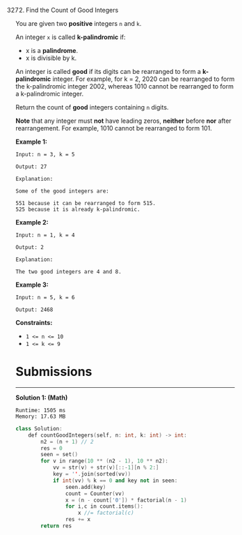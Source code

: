 3272. Find the Count of Good Integers

You are given two **positive** integers `n` and `k`.

An integer `x` is called **k-palindromic** if:

* x is a **palindrome**.
* x is divisible by k.

An integer is called **good** if its digits can be rearranged to form a **k-palindromic** integer. For example, for k = 2, 2020 can be rearranged to form the k-palindromic integer 2002, whereas 1010 cannot be rearranged to form a k-palindromic integer.

Return the count of **good** integers containing `n` digits.

**Note** that any integer must **not** have leading zeros, **neither** before **nor** after rearrangement. For example, 1010 cannot be rearranged to form 101.

 

**Example 1:**
```
Input: n = 3, k = 5

Output: 27

Explanation:

Some of the good integers are:

551 because it can be rearranged to form 515.
525 because it is already k-palindromic.
```

**Example 2:**
```
Input: n = 1, k = 4

Output: 2

Explanation:

The two good integers are 4 and 8.
```

**Example 3:**
```
Input: n = 5, k = 6

Output: 2468
```
 

**Constraints:**

* `1 <= n <= 10`
* `1 <= k <= 9`

# Submissions
---
**Solution 1: (Math)**
```
Runtime: 1505 ms
Memory: 17.63 MB
```
```c++
class Solution:
    def countGoodIntegers(self, n: int, k: int) -> int:
        n2 = (n + 1) // 2
        res = 0
        seen = set()
        for v in range(10 ** (n2 - 1), 10 ** n2):
            vv = str(v) + str(v)[::-1][n % 2:]
            key = ''.join(sorted(vv))
            if int(vv) % k == 0 and key not in seen:
                seen.add(key)
                count = Counter(vv)
                x = (n - count['0']) * factorial(n - 1)
                for i,c in count.items():
                    x //= factorial(c)
                res += x
        return res
```
